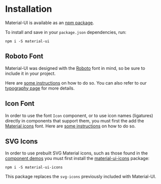 # Installation

Material-UI is available as an [npm package](https://www.npmjs.org/package/material-ui).

To install and save in your `package.json` dependencies, run:

```
npm i -S material-ui
```

## Roboto Font

Material-UI was designed with the [Roboto](http://www.google.com/fonts/specimen/Roboto)
font in mind, so be sure to include it in your project.

Here are [some instructions](http://www.google.com/fonts#UsePlace:use/Collection:Roboto:400,300,500)
on how to do so. You can also refer to our [typography page](/#/style/typography) for more details.

## Icon Font

In order to use the font `Icon` component, or to use icon names (ligatures) directly in components
that support them, you must first the add the [Material icons](https://material.io/icons/) font. 
Here are [some instructions](http://google.github.io/material-design-icons/#icon-font-for-the-web) 
on how to do so.

## SVG Icons

In order to use prebuilt SVG Material icons, such as those found in the [component demos](/#/component-demos) 
you must first install the [material-ui-icons](https://www.npmjs.org/package/material-ui) package:

```
npm i -S material-ui-icons
```

This package replaces the `svg-icons` previously included with Material-UI. 
